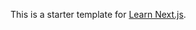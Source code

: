 This is a starter template for [Learn Next.js](https://nextjs.org/learn).








































































